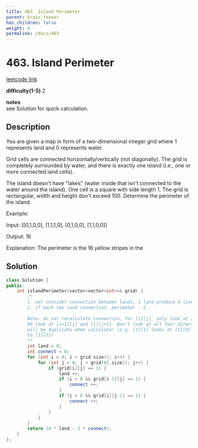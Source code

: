 ```yaml
---
title: 463. Island Perimeter
parent: brain_teaser
has_children: false
weight: 4
permalink: /docs/463
---
```

# 463. Island Perimeter
[leetcode link](https://leetcode.com/problems/island-perimeter/)

**difficulty(1-5)** 
2

**notes**   
see Solution for quick calculation. 

## Description
You are given a map in form of a two-dimensional integer grid where 1 represents land and 0 represents water.

Grid cells are connected horizontally/vertically (not diagonally). The grid is completely surrounded by water, and there is exactly one island (i.e., one or more connected land cells).

The island doesn't have "lakes" (water inside that isn't connected to the water around the island). One cell is a square with side length 1. The grid is rectangular, width and height don't exceed 100. Determine the perimeter of the island.

 

Example:

Input:
[[0,1,0,0],
 [1,1,1,0],
 [0,1,0,0],
 [1,1,0,0]]

Output: 16

Explanation: The perimeter is the 16 yellow stripes in the 

## Solution
```c++
class Solution {
public:
    int islandPerimeter(vector<vector<int>>& grid) {
        /*
        1. not consider connection between lands, 1 land produce 4 lines for perimeter
        2. if each two land connection, perimeter - 2. 
        
        Note: do not recalculate connection, for [i][j], only look at [i-1][j] and [i][j-1],
        OR look at [i+1][j] and [i][j+1]. Don't look at all four direction, other wise there
        will be duplicate when calculate! (e.g. [1][1] looks at [1][0] and [1][0] looks back
        to [1][1])
        */
        int land = 0;
        int connect = 0;
        for (int i = 0; i < grid.size(); i++) {
            for (int j = 0; j < grid[0].size(); j++) {
                if (grid[i][j] == 1) {
                    land ++;
                    if (i > 0 && grid[i-1][j] == 1) {
                        connect ++;
                    }
                    if (j > 0 && grid[i][j-1] == 1) {
                        connect ++;
                    }
                }
            }
        }
        return (4 * land - 2 * connect);
    }
};
```
